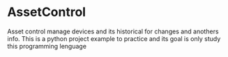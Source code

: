 # AssetControl
Asset control manage devices and its historical for changes and anothers info.
This is a python project example to practice and its goal is only study this programming lenguage



